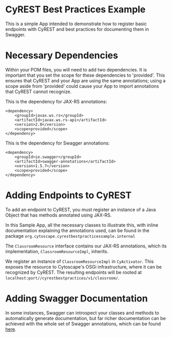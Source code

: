 # CyREST Best Practices Example

This is a simple App intended to demonstrate how to register basic endpoints with CyREST and best practices for documenting them in Swagger.

# Necessary Dependencies

Within your POM files, you will need to add two dependencies. It is important that you set the scope for these dependencies to 'provided'. This ensures that CyREST and your App are using the same annotations; using a scope aside from 'provided' could cause your App to import annotations that CyREST cannot recognize.

This is the dependency for JAX-RS annotations:
```
<dependency>
	<groupId>javax.ws.rs</groupId>
	<artifactId>javax.ws.rs-api</artifactId>
	<version>2.0</version>
	<scope>provided</scope>
</dependency>
```

This is the dependency for Swagger annotations:

```
<dependency>
	<groupId>io.swagger</groupId>
	<artifactId>swagger-annotations</artifactId>
	<version>1.5.7</version>
	<scope>provided</scope>
</dependency>
```

# Adding Endpoints to CyREST

To add an endpoint to CyREST, you must register an instance of a Java Object that has methods annotated using JAX-RS.

In this Sample App, all the necessary classes to illustrate this, with inline documentation explaining the annotations used, can be found in the package ```org.cytoscape.cyrestbestpracticessample.internal``` 

The ```ClassroomResource``` interface contains our JAX-RS annotations, which its implementation, ```ClassroomResourceImpl```, inherits.

We register an instance of ```ClassroomResourceImpl``` in ```CyActivator```. This exposes the resource to Cytoscape's OSGi infrastructure, where it can be recognized by CyREST. The resulting endpoints will be rooted at ```localhost:port//cyrestbestpractices/v1/classroom/```.


# Adding Swagger Documentation

In some instances, Swagger can introspect your classes and methods to automatically generate documentation, but far richer documentation can be achieved with the whole set of Swagger annotations, which can be found [here](https://github.com/swagger-api/swagger-core/wiki/Annotations-1.5.X).
